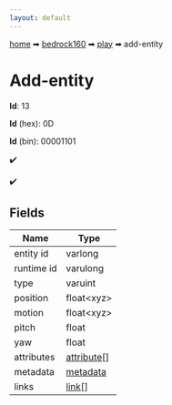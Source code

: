 ```yaml
---
layout: default
---
```


[home](/) ➡ [bedrock160](/protocol/bedrock160) ➡ [play](/protocol/bedrock160/play) ➡ add-entity

# Add-entity

**Id**: 13

**Id** (hex): 0D

**Id** (bin): 00001101

✔️

✔️

## Fields

Name | Type
---|---
entity id | varlong
runtime id | varulong
type | varuint
position | float&lt;xyz&gt;
motion | float&lt;xyz&gt;
pitch | float
yaw | float
attributes | [attribute](/protocol/bedrock160/types/attribute)[]
metadata | [metadata](/protocol/bedrock160/metadata)
links | [link](/protocol/bedrock160/types/link)[]

